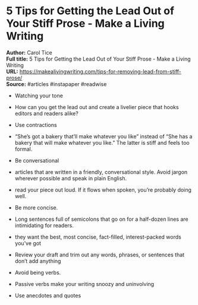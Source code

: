 # 5 Tips for Getting the Lead Out of Your Stiff Prose - Make a Living Writing

**Author:** Carol Tice  
**Full title:** 5 Tips for Getting the Lead Out of Your Stiff Prose - Make a Living Writing  
**URL:** https://makealivingwriting.com/tips-for-removing-lead-from-stiff-prose/  
**Source:** #articles #instapaper #readwise

- Watching your tone 
   
- How can you get the lead out and create a livelier piece that hooks editors and readers alike? 
   
- Use contractions 
   
- “She’s got a bakery that’ll make whatever you like” instead of “She has a bakery that will make whatever you like.” The latter is stiff and feels too formal. 
   
- Be conversational 
   
- articles that are written in a friendly, conversational style. Avoid jargon wherever possible and speak in plain English. 
   
- read your piece out loud. If it flows when spoken, you’re probably doing well. 
   
- Be more concise. 
   
- Long sentences full of semicolons that go on for a half-dozen lines are intimidating for readers. 
   
- they want the best, most concise, fact-filled, interest-packed words you’ve got 
   
- Review your draft and trim out any words, phrases, or sentences that don’t add anything 
   
- Avoid being verbs. 
   
- Passive verbs make your writing snoozy and uninvolving 
   
- Use anecdotes and quotes 
   

